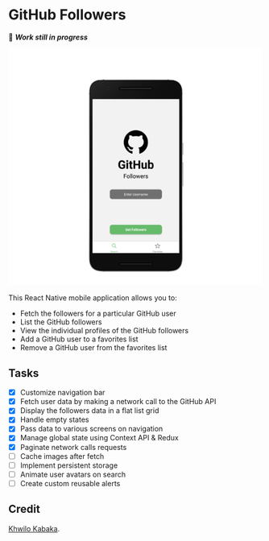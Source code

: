 # GitHub Followers

:construction: _**Work still in progress**_

![GiHub Followers App Home screen image](https://github.com/khwilo/project-demos/blob/master/GitHubFollowers/github-followers-home-screen.png)

This React Native mobile application allows you to:

- Fetch the followers for a particular GitHub user
- List the GitHub followers
- View the individual profiles of the GitHub followers
- Add a GitHub user to a favorites list
- Remove a GitHub user from the favorites list

## Tasks

- [x] Customize navigation bar
- [x] Fetch user data by making a network call to the GitHub API
- [x] Display the followers data in a flat list grid
- [x] Handle empty states
- [x] Pass data to various screens on navigation
- [x] Manage global state using Context API & Redux
- [x] Paginate network calls requests
- [ ] Cache images after fetch
- [ ] Implement persistent storage
- [ ] Animate user avatars on search
- [ ] Create custom reusable alerts

## Credit

[Khwilo Kabaka](https://www.github.com).
